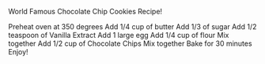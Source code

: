  World Famous Chocolate Chip Cookies Recipe!

 Preheat oven at 350 degrees
 Add 1/4 cup of butter
 Add 1/3 of sugar
 Add 1/2 teaspoon of Vanilla Extract
 Add 1 large egg
 Add 1/4 cup of flour
 Mix together
 Add 1/2 cup of Chocolate Chips
 Mix together
 Bake for 30 minutes
 Enjoy!